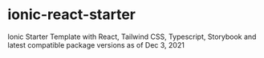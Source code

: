 # ionic-react-starter
Ionic Starter Template with React, Tailwind CSS, Typescript, Storybook and latest compatible package versions as of Dec 3, 2021
